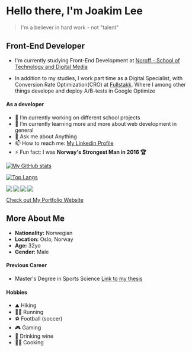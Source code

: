 # Hello there, I'm Joakim Lee

> I'm a believer in hard work - not "talent"

## Front-End Developer

- I'm currently studying Front-End Development at [Noroff - School of Technology and Digital Media](https://www.noroff.no/)

- In addition to my studies, I work part time as a Digital Specialist, with Conversion Rate Optimization(CRO) at [Fullstakk](https://www.fullstakk.no/). Where I among other things develope and deploy A/B-tests in Google Optimize

#### As a developer

- 🔭 I’m currently working on different school projects
- 🌱 I’m currently learning more and more about web development in general
- 💬 Ask me about Anything
- 📫 How to reach me: [My Linkedin Profile](https://www.linkedin.com/in/joakim-lee-sletten-14381621a/)
- ⚡ Fun fact: I was **Norway's Strongest Man in 2016 🏆**

[![My GitHub stats](https://github-readme-stats.vercel.app/api?username=joakimlees)](https://github.com/joakimlees/github-readme-stats)

[![Top Langs](https://github-readme-stats.vercel.app/api/top-langs/?username=joakimlees&layout=compact)](https://github.com/joakimlees/github-readme-stats)

<img align="left" src="https://img.shields.io/badge/html5-%23E34F26.svg?style=for-the-badge&logo=html5&logoColor=white" />

<img align="left" src="https://img.shields.io/badge/css3-%231572B6.svg?style=for-the-badge&logo=css3&logoColor=white" />

<img align="left" src="https://img.shields.io/badge/javascript-%23323330.svg?style=for-the-badge&logo=javascript&logoColor=%23F7DF1E" />

<img src="https://img.shields.io/badge/Adobe%20XD-470137?style=for-the-badge&logo=Adobe%20XD&logoColor=#FF61F6" />

[Check out My Portfolio Website](https://stellar-platypus-59ad66.netlify.app)

## More About Me

- **Nationality:** Norwegian
- **Location:** Oslo, Norway
- **Age:** 32yo
- **Gender:** Male

#### Previous Career

- Master's Degree in Sports Science [Link to my thesis](https://ntnuopen.ntnu.no/ntnu-xmlui/handle/11250/2784461)

#### Hobbies

- ⛰️ Hiking
- 🏃‍♂️ Running
- ⚽ Football (soccer)
- 🎮 Gaming
- 🍷 Drinking wine
- 👨‍🍳 Cooking
